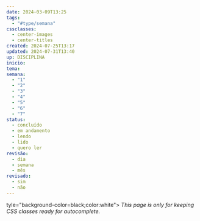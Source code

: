 ```yaml
---
date: 2024-03-09T13:25
tags:
  - "#type/semana"
cssclasses:
  - center-images
  - center-titles
created: 2024-07-25T13:17
updated: 2024-07-31T13:40
up: DISCIPLINA
inicio: 
tema: 
semana:
  - "1"
  - "2"
  - "3"
  - "4"
  - "5"
  - "6"
  - "7"
status:
  - concluído
  - em andamento
  - lendo
  - lido
  - quero ler
revisão:
  - dia
  - semana
  - mês
revisado:
  - sim
  - não
---
```

tyle="background-color=black;color:white">
<i>This page is only for keeping CSS classes ready for autocomplete.</i>
</div>